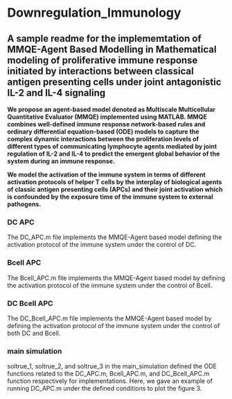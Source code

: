 # Downregulation_Immunology

## A sample readme for the implememtation of MMQE-Agent Based Modelling in Mathematical modeling of proliferative immune response initiated by interactions between classical antigen presenting cells under joint antagonistic IL-2 and IL-4 signaling


**We propose an agent-based model denoted as Multiscale Multicellular Quantitative Evaluator (MMQE) implemented using MATLAB.  MMQE combines well-defined  immune response network-based rules and ordinary differential equation-based (ODE) models to capture the complex  dynamic interactions between the proliferation levels of different types of communicating lymphocyte agents mediated by joint regulation of IL-2 and IL-4 to predict the emergent global behavior of the system during an immune response.** 

**We model the activation of the immune system in terms of different activation protocols of helper T cells by the interplay of biological agents of classic antigen presenting cells (APCs) and their joint activation which is confounded by the exposure time of the immune system to external pathogens.**

### DC APC
The DC_APC.m file implements the MMQE-Agent based model defining the activation protocol of the immune system under the control of DC. 

### Bcell APC
The Bcell_APC.m file implements the MMQE-Agent based model by defining the activation protocol of the immune system under the control of Bcell. 

### DC Bcell APC
The DC_Bcell_APC.m file implements the MMQE-Agent based model by defining the activation protocol of the immune system under the control of both DC and Bcell. 

### main simulation
soltrue_1, soltrue_2, and soltrue_3 in the main_simulation defined the ODE functions related to the DC_APC.m, Bcell_APC.m, and DC_Bcell_APC.m function respectively for implementations.
Here, we gave an example of running DC_APC.m under the defined conditions to plot the figure 3.

